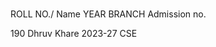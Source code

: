 #         
ROLL NO./           Name          YEAR        BRANCH
Admission no.























190            Dhruv Khare      2023-27   CSE        

